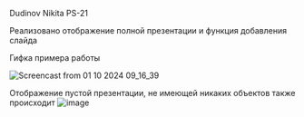 Dudinov Nikita PS-21

Реализовано отображение полной презентации и функция добавления слайда

Гифка примера работы

![Screencast from 01 10 2024 09_16_39](https://github.com/user-attachments/assets/1a5e24ea-a8f2-4407-ae1b-93e7cff04853)

Отображение пустой презентации, не имеющей никаких объектов также происходит
![image](https://github.com/user-attachments/assets/d947cb82-a3c7-4f17-9881-98d2e44de8f8)





